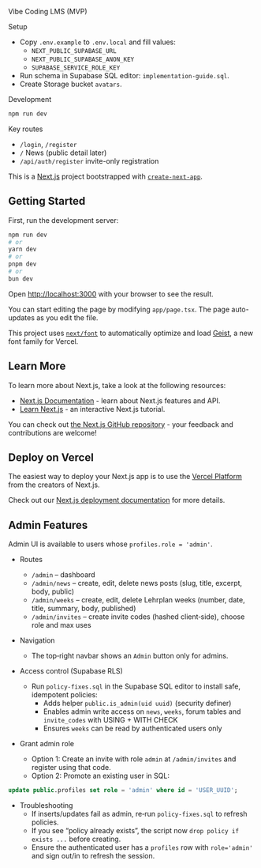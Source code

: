 Vibe Coding LMS (MVP)

Setup
- Copy `.env.example` to `.env.local` and fill values:
  - `NEXT_PUBLIC_SUPABASE_URL`
  - `NEXT_PUBLIC_SUPABASE_ANON_KEY`
  - `SUPABASE_SERVICE_ROLE_KEY`
- Run schema in Supabase SQL editor: `implementation-guide.sql`.
- Create Storage bucket `avatars`.

Development
```bash
npm run dev
```

Key routes
- `/login`, `/register`
- `/` News (public detail later)
- `/api/auth/register` invite-only registration

This is a [Next.js](https://nextjs.org) project bootstrapped with [`create-next-app`](https://nextjs.org/docs/app/api-reference/cli/create-next-app).

## Getting Started

First, run the development server:

```bash
npm run dev
# or
yarn dev
# or
pnpm dev
# or
bun dev
```

Open [http://localhost:3000](http://localhost:3000) with your browser to see the result.

You can start editing the page by modifying `app/page.tsx`. The page auto-updates as you edit the file.

This project uses [`next/font`](https://nextjs.org/docs/app/building-your-application/optimizing/fonts) to automatically optimize and load [Geist](https://vercel.com/font), a new font family for Vercel.

## Learn More

To learn more about Next.js, take a look at the following resources:

- [Next.js Documentation](https://nextjs.org/docs) - learn about Next.js features and API.
- [Learn Next.js](https://nextjs.org/learn) - an interactive Next.js tutorial.

You can check out [the Next.js GitHub repository](https://github.com/vercel/next.js) - your feedback and contributions are welcome!

## Deploy on Vercel

The easiest way to deploy your Next.js app is to use the [Vercel Platform](https://vercel.com/new?utm_medium=default-template&filter=next.js&utm_source=create-next-app&utm_campaign=create-next-app-readme) from the creators of Next.js.

Check out our [Next.js deployment documentation](https://nextjs.org/docs/app/building-your-application/deploying) for more details.

## Admin Features

Admin UI is available to users whose `profiles.role = 'admin'`.

- Routes
  - `/admin` – dashboard
  - `/admin/news` – create, edit, delete news posts (slug, title, excerpt, body, public)
  - `/admin/weeks` – create, edit, delete Lehrplan weeks (number, date, title, summary, body, published)
  - `/admin/invites` – create invite codes (hashed client‑side), choose role and max uses

- Navigation
  - The top‑right navbar shows an `Admin` button only for admins.

- Access control (Supabase RLS)
  - Run `policy-fixes.sql` in the Supabase SQL editor to install safe, idempotent policies:
    - Adds helper `public.is_admin(uid uuid)` (security definer)
    - Enables admin write access on `news`, `weeks`, forum tables and `invite_codes` with USING + WITH CHECK
    - Ensures `weeks` can be read by authenticated users only

- Grant admin role
  - Option 1: Create an invite with role `admin` at `/admin/invites` and register using that code.
  - Option 2: Promote an existing user in SQL:

```sql
update public.profiles set role = 'admin' where id = 'USER_UUID';
```

- Troubleshooting
  - If inserts/updates fail as admin, re‑run `policy-fixes.sql` to refresh policies.
  - If you see “policy already exists”, the script now `drop policy if exists ...` before creating.
  - Ensure the authenticated user has a `profiles` row with `role='admin'` and sign out/in to refresh the session.

